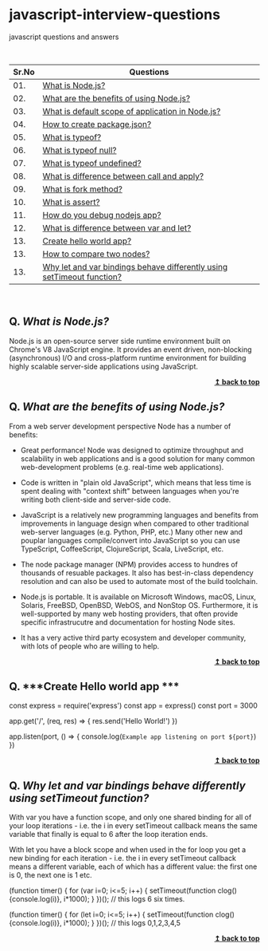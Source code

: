# javascript-interview-questions
javascript questions and answers

<br/>

| Sr.No|  Questions       |
|------|------------------|
| 01. |[What is Node.js?](#q-what-is-nodejs)|
| 02. |[What are the benefits of using Node.js?](#q-what-are-the-benefits-of-using-nodejs)|
| 03. |[What is default scope of application in Node.js?](#q-what-is-the-default-scope-of-application-in-nodejs)|
| 04. |[How to create package.json?](#q-how-to-create-package-json)|
| 05. |[What is typeof?](#q-what-is-typeof)|
| 06. |[What is typeof null?](#q-what-is-typeof-null)|
| 07. |[What is typeof undefined?](#q-what-is-typeof-undefined)|
| 08. |[What is difference between call and apply?](#q-what-is-difference-between-call-and-apply)|
| 09. |[What is fork method?](#q-what-is-fork-method)|
| 10. |[What is assert?](#q-what-is-assert)|
| 11. |[How do you debug nodejs app?](#q-how-do-you-debug-nodejs-app)|
| 12. |[What is difference between var and let?](#q-what-is-difference-between-var-let)|
| 13. |[Create hello world app?](#q-create-hello-world-app)|
| 13. |[How to compare two nodes?](#q-how-to-compare-two-nodes)|
| 13. |[Why let and var bindings behave differently using setTimeout function?](#q-Why-let-and-var-bindings-behave-differently-using-setTimeout-function)|
<br/>


## Q. ***What is Node.js?***

Node.js is an open-source server side runtime environment built on Chrome\'s V8 JavaScript engine. It provides an event driven, non-blocking (asynchronous) I/O and cross-platform runtime environment for building highly scalable server-side applications using JavaScript.

<div align="right">
    <b><a href="#">↥ back to top</a></b>
</div>

## Q. ***What are the benefits of using Node.js?***

From a web server development perspective Node has a number of benefits:

  * Great performance! Node was designed to optimize throughput and scalability in web applications and is a good solution for many common web-development problems (e.g. real-time web applications).

  * Code is written in "plain old JavaScript", which means that less time is spent dealing with "context shift" between languages when you're writing both client-side and server-side code. 

  * JavaScript is a relatively new programming languages and benefits from improvements in language design when compared to other traditional web-server languages (e.g. Python, PHP,  etc.) Many other new and pouplar languages compile/convert into JavaScript so you can use TypeScript, CoffeeScript, ClojureScript, Scala, LiveScript, etc.

  * The node package manager (NPM) provides access to hundres of thousands of resuable packages. It also has best-in-class dependency resolution and can also be used to automate most of the build toolchain.

  * Node.js is portable. It is available on Microsoft Windows, macOS, Linux, Solaris, FreeBSD, OpenBSD, WebOS, and NonStop OS. Furthermore, it is well-supported by many web hosting providers, that often provide specific infrastrucutre and documentation for hosting 
    Node sites.

  * It has a very active third party ecosystem and developer community, with lots of people who are willing to help. 
    
<div align="right">
    <b><a href="#">↥ back to top</a></b>
</div>

## Q. ***Create Hello world app ***
const express = require('express')
const app = express()
const port = 3000

app.get('/', (req, res) => {
  res.send('Hello World!')
})

app.listen(port, () => {
  console.log(`Example app listening on port ${port}`)
})

<div align="right">
    <b><a href="#">↥ back to top</a></b>
</div>

## Q. ***Why let and var bindings behave differently using setTimeout function?***

With var you have a function scope, and only one shared binding for all of your loop iterations - i.e. the i in every setTimeout callback means the same variable that finally is equal to 6 after the loop iteration ends.

With let you have a block scope and when used in the for loop you get a new binding for each iteration - i.e. the i in every setTimeout callback means a different variable, each of which has a different value: the first one is 0, the next one is 1 etc.

(function timer() {
  for (var i=0; i<=5; i++) {
    setTimeout(function clog() {console.log(i)}, i*1000);
  }
})(); // this logs 6 six times.

(function timer() {
  for (let i=0; i<=5; i++) {
    setTimeout(function clog() {console.log(i)}, i*1000);
  }
})(); // this logs 0,1,2,3,4,5 

<div align="right">
    <b><a href="#">↥ back to top</a></b>
</div>
